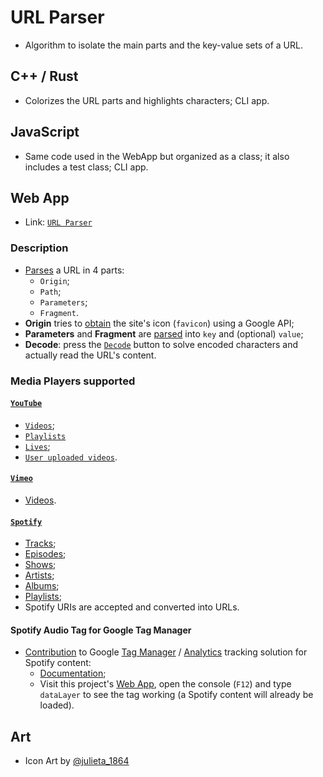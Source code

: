 # URL Parser

- Algorithm to isolate the main parts and the key-value sets of a URL.

## C++ / Rust

- Colorizes the URL parts and highlights characters; CLI app.

## JavaScript

- Same code used in the WebApp but organized as a class; it also includes a test class; CLI app.

## Web App 

- Link: [`URL Parser`](https://tomasfn87.github.io/url-parser?utm_source=github&utm_medium=readme)

### Description

- [Parses](https://github.com/tomasfn87/url-parser/blob/main/index.html#L58) a URL in 4 parts:
  - `Origin`;
  - `Path`;
  - `Parameters`;
  - `Fragment`.
- **Origin** tries to [obtain](https://github.com/tomasfn87/url-parser/blob/main/index.html#L242) the site's icon (`favicon`) using a Google API;
- **Parameters** and **Fragment** are [parsed](https://github.com/tomasfn87/url-parser/blob/main/index.html#L25) into `key` and (optional) `value`;
- **Decode**: press the [`Decode`](https://github.com/tomasfn87/url-parser/blob/main/index.html#L185) button to solve encoded characters and actually read the URL's content.

### Media Players supported

#### [`YouTube`](https://www.youtube.com)

- [`Videos`](https://github.com/tomasfn87/url-parser/blob/main/index.html#L372);
- [`Playlists`](https://github.com/tomasfn87/url-parser/blob/main/index.html#L339;)
- [`Lives`](https://github.com/tomasfn87/url-parser/blob/main/index.html#L413);
- [`User uploaded videos`](https://github.com/tomasfn87/url-parser/blob/main/index.html#L439).

#### [`Vimeo`](https://www.vimeo.com)

- [Videos](https://github.com/tomasfn87/url-parser/blob/main/index.html#L472).

#### [`Spotify`](https://www.spotify.com)

- [Tracks](https://github.com/tomasfn87/url-parser/blob/main/index.html#L493);
- [Episodes](https://github.com/tomasfn87/url-parser/blob/main/index.html#L493);
- [Shows](https://github.com/tomasfn87/url-parser/blob/main/index.html#L493);
- [Artists](https://github.com/tomasfn87/url-parser/blob/main/index.html#L493);
- [Albums](https://github.com/tomasfn87/url-parser/blob/main/index.html#L493);
- [Playlists](https://github.com/tomasfn87/url-parser/blob/main/index.html#L493);
- Spotify URIs are accepted and converted into URLs.

#### Spotify Audio Tag for Google Tag Manager

- [Contribution](https://community.spotify.com/t5/Spotify-for-Developers/Spotify-iFrame-tracking-via-GTM-Any-code/m-p/6945950) to Google [Tag Manager](https://tagmanager.google.com) / [Analytics](https://analytics.google.com) tracking solution for Spotify content:
  - [Documentation](https://github.com/tomasfn87/url-parser/blob/main/gtm/spotify-audio.json.md);
  - Visit this project's [Web App](https://tomasfn87.github.io/url-parser?spotifycontent=artist:1nJvji2KIlWSseXRSlNYsC&utm_source=github&utm_medium=readme), open the console (`F12`) and type `dataLayer` to see the tag working (a Spotify content will already be loaded).

## Art

- Icon Art by [@julieta_1864](https://instagram.com/julieta_1864)
